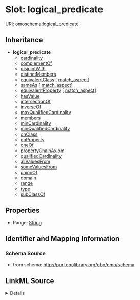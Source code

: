 # Slot: logical_predicate

URI: [omoschema:logical_predicate](http://purl.obolibrary.org/obo/omo/schema/logical_predicate)




## Inheritance

* **logical_predicate**
    * [cardinality](cardinality.md)
    * [complementOf](complementOf.md)
    * [disjointWith](disjointWith.md)
    * [distinctMembers](distinctMembers.md)
    * [equivalentClass](equivalentClass.md) [ [match_aspect](match_aspect.md)]
    * [sameAs](sameAs.md) [ [match_aspect](match_aspect.md)]
    * [equivalentProperty](equivalentProperty.md) [ [match_aspect](match_aspect.md)]
    * [hasValue](hasValue.md)
    * [intersectionOf](intersectionOf.md)
    * [inverseOf](inverseOf.md)
    * [maxQualifiedCardinality](maxQualifiedCardinality.md)
    * [members](members.md)
    * [minCardinality](minCardinality.md)
    * [minQualifiedCardinality](minQualifiedCardinality.md)
    * [onClass](onClass.md)
    * [onProperty](onProperty.md)
    * [oneOf](oneOf.md)
    * [propertyChainAxiom](propertyChainAxiom.md)
    * [qualifiedCardinality](qualifiedCardinality.md)
    * [allValuesFrom](allValuesFrom.md)
    * [someValuesFrom](someValuesFrom.md)
    * [unionOf](unionOf.md)
    * [domain](domain.md)
    * [range](range.md)
    * [type](type.md)
    * [subClassOf](subClassOf.md)







## Properties

* Range: [String](String.md)







## Identifier and Mapping Information







### Schema Source


* from schema: http://purl.obolibrary.org/obo/omo/schema




## LinkML Source

<details>
```yaml
name: logical_predicate
from_schema: http://purl.obolibrary.org/obo/omo/schema
rank: 1000
abstract: true
alias: logical_predicate
range: string

```
</details>